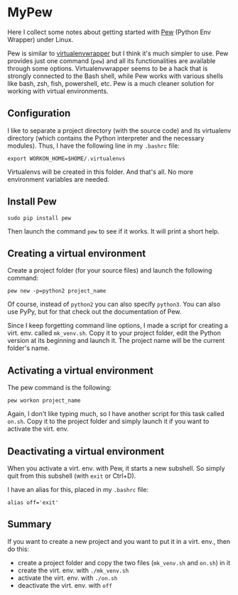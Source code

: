 # MyPew

Here I collect some notes about getting started with
[Pew](https://github.com/berdario/pew) (Python Env Wrapper) under Linux.

Pew is similar to
[virtualenvwrapper](http://virtualenvwrapper.readthedocs.org/) but I think
it's much simpler to use. Pew provides just one command (`pew`) and all
its functionalities are available through some options. Virtualenvwrapper
seems to be a hack that is strongly connected to the Bash shell, while
Pew works with various shells like bash, zsh, fish, powershell, etc. Pew
is a much cleaner solution for working with virtual environments.

Configuration
-------------
I like to separate a project directory (with the source code) and its
virtualenv directory (which contains the Python interpreter and the
necessary modules). Thus, I have the following line in my `.bashrc` file:

    export WORKON_HOME=$HOME/.virtualenvs

Virtualenvs will be created in this folder. And that's all. No more
environment variables are needed.

Install Pew
-----------
    sudo pip install pew

Then launch the command `pew` to see if it works. It will print a
short help.

Creating a virtual environment
------------------------------
Create a project folder (for your source files) and launch the following
command:

    pew new -p=python2 project_name

Of course, instead of `python2` you can also specify `python3`. You can
also use PyPy, but for that check out the documentation of Pew.

Since I keep forgetting command line options, I made a script for creating
a virt. env. called `mk_venv.sh`. Copy it to your project folder, edit
the Python version at its beginning and launch it. The project name will
be the current folder's name.

Activating a virtual environment
--------------------------------
The pew command is the following:

    pew workon project_name

Again, I don't like typing much, so I have another script for this task
called `on.sh`. Copy it to the project folder and simply launch it if
you want to activate the virt. env.

Deactivating a virtual environment
----------------------------------
When you activate a virt. env. with Pew, it starts a new subshell. So
simply quit from this subshell (with `exit` or Ctrl+D).

I have an alias for this, placed in my `.bashrc` file:

    alias off='exit'

Summary
-------
If you want to create a new project and you want to put it in a
virt. env., then do this:

* create a project folder and copy the two files (`mk_venv.sh` and `on.sh`) in it
* create the virt. env. with `./mk_venv.sh`
* activate the virt. env. with `./on.sh`
* deactivate the virt. env. with `off`
